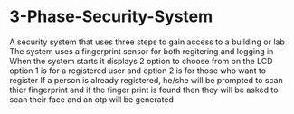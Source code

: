 # 3-Phase-Security-System
A security system that uses three steps to gain access to a building or lab
The system uses a fingerprint sensor for both regitering and logging in
When the system starts it displays 2 option to choose from on the LCD
option 1 is for a registered user and option 2 is for those who want to register
If a person is already registered, he/she will be prompted to scan thier fingerprint
and if the finger print is found then they will be asked to scan their face
and an otp will be generated 
